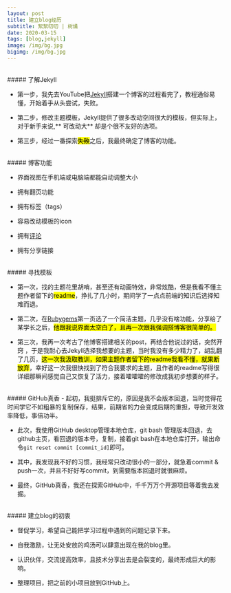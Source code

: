 ```yaml
---
layout: post
title: 建立blog经历
subtitle: 絮絮叨叨 | 树燏
date: 2020-03-15 
tags: [blog,jekyll]
image: /img/bg.jpg
bigimg: /img/bg.jpg
---
```


<br>
##### 了解Jekyll

- 第一步，我先去YouTube把[Jekyll][Jekyll]搭建一个博客的过程看完了，教程通俗易懂，开始着手从头尝试，失败。

- 第二步，修改主题模板，Jekyll提供了很多改动空间很大的模板，但实际上，对于新手来说,** 可改动大** 却是个很不友好的选项。

- 第三步，经过一番探索<mark>~~失败~~</mark>之后，我最终确定了博客的功能。


<br>
##### 博客功能


- 界面视图在手机端或电脑端都能自动调整大小

- 拥有翻页功能

- 拥有标签（tags）

- 容易改动模板的icon

- 拥有[评论][disqus]

- 拥有分享链接

<br>
##### 寻找模板

- 第一次，找的主题花里胡哨，甚至还有动画特效，非常炫酷，但是我看不懂主题作者留下的<mark>readme</mark>，挣扎了几小时，期间学了一点点前端的知识后选择知难而退。

- 第二次，在[Rubygems][Rubygems]第一页选了一个简洁主题，几乎没有啥功能，分享给了某学长之后，<mark>他跟我说界面太空白了，且再一次跟我强调搭博客很简单的。</mark>

- 第三次，我再一次考古了他博客搭建相关的post，再结合他说过的话，突然开窍 ，于是我耐心去Jekyll选择我想要的主题，当时我没有多少精力了，胡乱翻了几页，<mark>这一次我汲取教训，如果主题作者留下的readme我看不懂，就果断放弃</mark>，幸好这一次我很快找到了符合我要求的主题，且作者的readme写得很详细那瞬间感觉自己又恢复了活力，接着嚯嚯嚯的修改成我初步想要的样子。

<br>
##### GitHub真香
- 起初，我挺排斥它的，原因是我不会版本回退，当时觉得花时间学它不如粗暴的复制保存，结果，前期省的力会变成后期的重担，导致开发效率降低，事倍功半。

- 此次，我使用GitHub desktop管理本地仓库，git bash 管理版本回退，去github主页，看回退的版本号，复制，接着git bash在本地仓库打开，输出命令`git reset commit [commit_id]`即可。

- 其中，我发现我不好的习惯，我经常只改动很小的一部分，就急着commit & push一次，并且不好好写commit，到需要版本回退时就很麻烦。

- 最终，GitHub真香，我还在探索GitHub中，千千万万个开源项目等着我去发掘。

<br>
##### 建立blog的初衷

- 督促学习，希望自己能把学习过程中遇到的问题记录下来。

- 自我激励，让无处安放的鸡汤可以肆意出现在我的blog里。

- 认识伙伴，交流提高效率，且技术分享出去是会裂变的，最终形成巨大的影响。

- 整理项目，把之前的小项目放到GitHub上。

[Jekyll]: https://www.youtube.com/watch?v=bDQsGdCWv4I&list=PLLAZ4kZ9dFpOPV5C5Ay0pHaa0RJFhcmcB&index=12
[disqus]: https://desiredpersona.com/disqus-comments-jekyll/
[Rubygems]: https://rubygems.org/


